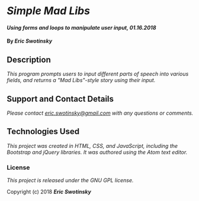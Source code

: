 # _Simple Mad Libs_

#### _Using forms and loops to manipulate user input, 01.16.2018_

#### By _**Eric Swotinsky**_

## Description

_This program prompts users to input different parts of speech into various fields, and returns a "Mad Libs"-style story using their input._

## Support and Contact Details

_Please contact eric.swotinsky@gmail.com with any questions or comments._

## Technologies Used

_This project was created in HTML, CSS, and JavaScript, including the Bootstrap and jQuery libraries. It was authored using the Atom text editor._

### License

*This project is released under the GNU GPL license.*

Copyright (c) 2018 **_Eric Swotinsky_**
